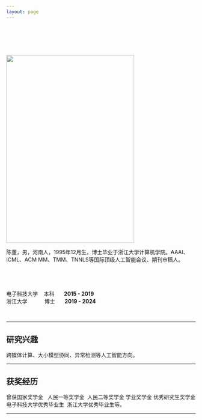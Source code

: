 ```yaml
---
layout: page
---
```


# &nbsp;

<img src="https://anfeather.github.io/chendong.jpg" class="floatpic" width="340" height="500">

陈董，男，河南人，1995年12月生，博士毕业于浙江大学计算机学院。AAAI、ICML、ACM MM、TMM、TNNLS等国际顶级人工智能会议、期刊审稿人。


## &nbsp;


 电子科技大学 &nbsp;&nbsp; 本科 &nbsp;&emsp; **2015 - 2019** <br>
 浙江大学 &nbsp;&emsp;&nbsp;&nbsp;&nbsp;&nbsp;&nbsp; 博士  &nbsp;&emsp;   **2019 - 2024** <br>


<br>

---

## 研究兴趣

跨媒体计算、大小模型协同、异常检测等人工智能方向。

---
## 获奖经历
曾获国家奖学金 &nbsp; 人民一等奖学金 &nbsp;人民二等奖学金&nbsp;学业奖学金&nbsp;优秀研究生奖学金<br>
电子科技大学优秀毕业生&nbsp;&nbsp;浙江大学优秀毕业生等。

---


<!-- - Internet of Everything (IoE)
- Industrial Automation
- Network and Cybersecurity
- Applied Machine Learning
- [My latest research proposal](https://caihanlin.com/file/proposal-2023.pdf) 🔗

My current research focuses on practical problems that artificial intelligence faces in real life. My interests are on the **Machine Learning** and its applications in **Industrial IoT**. In a word, advanced technologies like ML and IoT positively influence the life of everybody.  I wish to devote my talent to this meaningful cause and bring well-being to society. -->

<!-- <br>

--- -->
<!-- 
## 最新动态

- **Dec 2023：**一篇论文被AAAI2024接收，加拿大见! -->


<!-- <br> -->

<!-- <blockquote class="twitter-tweet"><p lang="en" dir="ltr">I&#39;m thrilled to share that I have been awarded the AAAI 2024 Undergraduate Scholarship and will be attending the AAAI Conference in Vancouver this coming February.<br><br>I am also looking for PhD to start in 2025 Fall. Contact me if you have any leads! 😁 <a href="https://t.co/GxdTPnCzE6">pic.twitter.com/GxdTPnCzE6</a></p>&mdash; Hanlin CAI (seeking a PhD position 2025) (@lancecai2002) <a href="https://twitter.com/lancecai2002/status/1738533328490463639?ref_src=twsrc%5Etfw">December 23, 2023</a></blockquote> <script async src="https://platform.twitter.com/widgets.js" charset="utf-8"></script> -->
